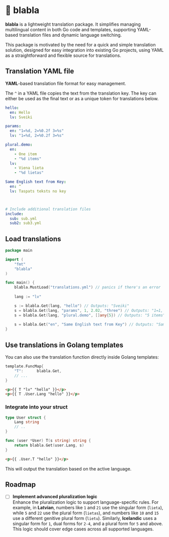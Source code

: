 # 💬 blabla

**blabla** is a lightweight translation package. 
It simplifies managing multilingual content in both Go code and templates, supporting YAML-based translation files and dynamic language switching.

This package is motivated by the need for a quick and simple translation solution, designed for easy integration into existing Go projects, using YAML as a straightforward and flexible source for translations.


## Translation YAML file

**YAML**-based translation file format for easy management.

The `^` in a YAML file copies the text from the translation key. The key can either be used as the final text or as a unique token for translations below.


```yaml
hello:
  en: Hello
  lv: Sveiki

params:
  en: "1=%d, 2=%0.2f 3=%s"
  lv: "1=%d, 2=%0.2f 3=%s"

plural.demo:
  en:
    - One item
    - "%d items"
  lv: 
    - Viena lieta
    - "%d lietas"

Same English text from Key:
  en: ^
  lv: Taspats teksts no key



# Include additional translation files
include:
  sub: sub.yml
  sub2: sub3.yml
```

## Load translations

```go
package main

import (
    "fmt"
    "blabla"
)

func main() {
    blabla.MustLoad("translations.yml") // panics if there's an error
    
    lang := "lv"

    s := blabla.Get(lang, "hello") // Outputs: "Sveiki"
    s = blabla.Get(lang, "params", 1, 2.02, "three") // Outputs: "1=1, 2=2.02 3=three"
    s = blabla.Get(lang, "plural.demo", []any{5}) // Outputs: "5 items"
    
    s = blabla.Get("en", "Same English text from Key") // Outputs: "Same English text from Key"
}
```

## Use translations in Golang templates

You can also use the translation function directly inside Golang templates:

```go
template.FuncMap{
    "T":      blabla.Get,
    // ...
}
```

```html
<p>{{ T "lv" "hello" }}</p>
<p>{{ T .User.Lang "hello" }}</p>
```

### Integrate into your struct
```go
type User struct {
    Lang string 
    // ..
}

func (user *User) T(s string) string {
    return blabla.Get(user.Lang, s)
}
```

```html
<p>{{ .User.T "hello" }}</p>
```

This will output the translation based on the active language.


## Roadmap

- [ ] **Implement advanced pluralization logic**  
  Enhance the pluralization logic to support language-specific rules. For example, in **Latvian**, numbers like `1` and `21` use the singular form (`lieta`), while `5` and `22` use the plural form (`lietas`), and numbers like `10` and `15` use a different genitive plural form (`lietu`). Similarly, **Icelandic** uses a singular form for `1`, dual forms for `2-4`, and a plural form for `5` and above. This logic should cover edge cases across all supported languages.

